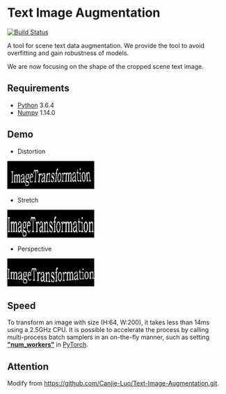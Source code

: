 # Text Image Augmentation

[![Build Status](https://travis-ci.org/Canjie-Luo/Text-Image-Augmentation.svg?branch=master)](https://travis-ci.org/Canjie-Luo/Text-Image-Augmentation)

A tool for scene text data augmentation. We provide the tool to avoid overfitting and gain robustness of models.

We are now focusing on the shape of the cropped scene text image. 

## Requirements

- [Python](https://www.python.org/) 3.6.4
- [Numpy](https://numpy.org/) 1.14.0

## Demo

- Distortion

![](imgs/distort.gif) 

- Stretch

![](imgs/stretch.gif)

- Perspective

![](imgs/perspective.gif)

## Speed

To transform an image with size (H:64, W:200), it takes less than 14ms using a 2.5GHz CPU. It is possible to accelerate the process by calling multi-process batch samplers in an on-the-fly manner, such as setting [**\"num_workers\"**](https://pytorch.org/docs/0.3.1/data.html?highlight=dataset#torch.utils.data.DataLoader) in [PyTorch](https://pytorch.org/docs/0.3.1/data.html?highlight=dataset#torch.utils.data.DataLoader).

## Attention
Modify from https://github.com/Canjie-Luo/Text-Image-Augmentation.git.
